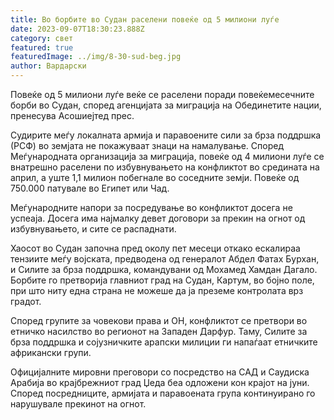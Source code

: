 ```yaml
---
title: Во борбите во Судан раселени повеќе од 5 милиони луѓе
date: 2023-09-07T18:30:23.888Z
category: свет
featured: true
featuredImage: ../img/8-30-sud-beg.jpg
author: Вардарски
---
```

Повеќе од 5 милиони луѓе веќе се раселени поради повеќемесечните борби во Судан, според агенцијата за миграција на Обединетите нации, пренесува Асошиејтед прес.

Судирите меѓу локалната армија и паравоените сили за брза поддршка (РСФ) во земјата не покажуваат знаци на намалување. Според Меѓународната организација за миграција, повеќе од 4 милиони луѓе се внатрешно раселени по избувнувањето на конфликтот во средината на април, а уште 1,1 милион побегнале во соседните земји. Повеќе од 750.000 патувале во Египет или Чад.

Меѓународните напори за посредување во конфликтот досега не успеаја. Досега има најмалку девет договори за прекин на огнот од избувнувањето, и сите се распаднати.

Хаосот во Судан започна пред околу пет месеци откако ескалираа тензиите меѓу војската, предводена од генералот Абдел Фатах Бурхан, и Силите за брза поддршка, командувани од Мохамед Хамдан Дагало. Борбите го претворија главниот град на Судан, Картум, во бојно поле, при што ниту една страна не можеше да ја преземе контролата врз градот.

Според групите за човекови права и ОН, конфликтот се претвори во етничко насилство во регионот на Западен Дарфур. Таму, Силите за брза поддршка и сојузничките арапски милиции ги напаѓаат етничките африкански групи.

Официјалните мировни преговори со посредство на САД и Саудиска Арабија во крајбрежниот град Џеда беа одложени кон крајот на јуни. Според посредниците, армијата и паравоената група континуирано го нарушувале прекинот на огнот.